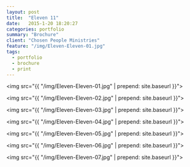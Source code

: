 ```yaml
---
layout: post
title:  "Eleven 11"
date:   2015-1-20 18:20:27
categories: portfolio
summary: "Brochure"
client: "Chosen People Ministries"
feature: "/img/Eleven-Eleven-01.jpg"
tags: 
  - portfolio
  - brochure
  - print
---
```


<img src="{{ "/img/Eleven-Eleven-01.jpg" | prepend: site.baseurl }}">

<img src="{{ "/img/Eleven-Eleven-02.jpg" | prepend: site.baseurl }}">

<img src="{{ "/img/Eleven-Eleven-03.jpg" | prepend: site.baseurl }}">

<img src="{{ "/img/Eleven-Eleven-04.jpg" | prepend: site.baseurl }}">

<img src="{{ "/img/Eleven-Eleven-05.jpg" | prepend: site.baseurl }}">

<img src="{{ "/img/Eleven-Eleven-06.jpg" | prepend: site.baseurl }}">

<img src="{{ "/img/Eleven-Eleven-07.jpg" | prepend: site.baseurl }}">